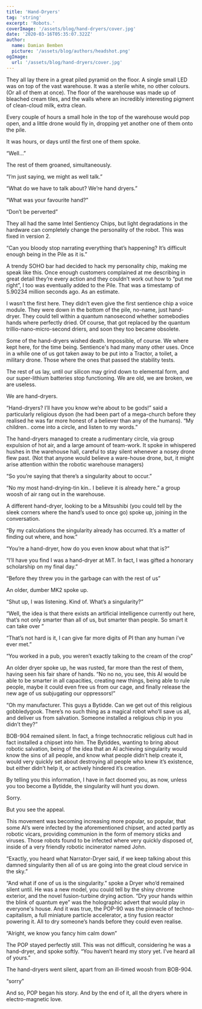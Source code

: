 ```yaml
---
title: 'Hand-Dryers'
tag: 'string'
excerpt: 'Robots.'
coverImage: '/assets/blog/hand-dryers/cover.jpg'
date: '2020-03-16T05:35:07.322Z'
author:
  name: Damian Bemben
  picture: '/assets/blog/authors/headshot.png'
ogImage:
  url: '/assets/blog/hand-dryers/cover.jpg'
---
```


They all lay there in a great piled pyramid on the floor. A single small LED was on top of the vast warehouse. It was a sterile white, no other colours. (Or all of them at once). The floor of the warehouse was made up of bleached cream tiles, and the walls where an incredibly interesting pigment of clean-cloud milk, extra clean. 

Every couple of hours a small hole in the top of the warehouse would pop open, and a little drone would fly in, dropping yet another one of them onto the pile. 

It was hours, or days until the first one of them spoke.

“Well...”

The rest of them groaned, simultaneously.

“I’m just saying, we might as well talk.” 

“What do we have to talk about? We’re hand dryers.”

“What was your favourite hand?”

“Don’t be perverted”

They all had the same Intel Sentiency Chips, but light degradations in the hardware can completely change the personality of the robot. This was fixed in version 2. 

“Can you bloody stop narrating everything that’s happening? It’s difficult enough being in the Pile as it is.”

A trendy SOHO bar had decided to hack my personality chip, making me speak like this. Once enough customers complained at me describing in great detail they’re every action and they couldn’t work out how to “put me right”, I too was eventually added to the Pile. That was a timestamp of 5.90234 million seconds ago. As an estimate.

I wasn’t the first here. They didn’t even give the first sentience chip a voice module. They were down in the bottom of the pile, no-name, just hand-dryer. They could tell within a quantum nanosecond whether somebodies hands where perfectly dried. Of course, that got replaced by the quantum trillio-nano-micro-second driers, and soon they too became obsolete.

Some of the hand-dryers wished death. Impossible, of course. We where kept here, for the time being. Sentience's had many many other uses. Once in a while one of us got taken away to be put into a Tractor, a toilet, a military drone. Those where the ones that passed the stability tests.

The rest of us lay, until our silicon may grind down to elemental form, and our super-lithium batteries stop functioning. We are old, we are broken, we are useless.

We are hand-dryers. 

“Hand-dryers? I’ll have you know we’re about to be gods!” said a particularly religious dyson (he had been part of a mega-church before they realised he was far more honest of a believer than any of the humans). “My children.. come into a circle, and listen to my words.”

The hand-dryers managed to create a rudimentary circle, via group expulsion of hot air, and a large amount of team-work. It spoke in whispered hushes in the warehouse hall, careful to stay silent whenever a nosey drone flew past. (Not that anyone would believe a ware-house drone, but, it might arise attention within the robotic warehouse managers)

“So you’re saying that there’s a singularity about to occur.”

“No my most hand-drying-tin kin.. I believe it is already here.” a group woosh of air rang out in the warehouse. 

A different hand-dryer, looking to be a Mitsushibi (you could tell by the sleek corners where the hand’s used to once go) spoke up, joining in the conversation.

“By my calculations the singularity already has occurred. It’s a matter of finding out where, and how.”

“You’re a hand-dryer, how do you even know about what that is?”

“I’ll have you find I was a hand-dryer at MiT. In fact, I was gifted a honorary scholarship on my final day.”

“Before they threw you in the garbage can with the rest of us”

An older, dumber MK2 spoke up.

“Shut up, I was listening. Kind of. What’s a singularity?”

“Well, the idea is that there exists an artificial intelligence currently out here, that’s not only smarter than all of us, but smarter than people. So smart it can take over ”

“That’s not hard is it, I can give far more digits of PI than any human i’ve ever met.”

“You worked in a pub, you weren’t exactly talking to the cream of the crop”

An older dryer spoke up, he was rusted, far more than the rest of them, having seen his fair share of hands. “No no no, you see, this AI would be able to be smarter in all capacities, creating new things, being able to rule people, maybe it could even free us from our cage, and finally release the new age of us subjugating our oppressors!”

“Oh my manufacturer. This guys a Bytidde. Can we get out of this religious gobbledygook. There’s no such thing as a magical robot who’ll save us all, and deliver us from salvation. Someone installed a religious chip in you didn’t they?”

BOB-904 remained silent. In fact, a fringe technocratic religious cult had in fact installed a chipset into him. The Bytiddes, wanting to bring about robotic salvation, being of the idea that an AI achieving singularity would know the sins of all people, and know what people didn’t help create it, would very quickly set about destroying all people who knew it’s existence, but either didn’t help it, or actively hindered it’s creation. 

By telling you this information, I have in fact doomed you, as now, unless you too become a Bytidde, the singularity will hunt you down. 

Sorry. 

But you see the appeal. 

This movement was becoming increasing more popular, so popular, that some AI’s were infected by the aforementioned chipset, and acted partly as robotic vicars, providing communion in the form of memory sticks and viruses. Those robots found to be infected where very quickly disposed of, inside of a very friendly robotic incinerator named John.

“Exactly, you heard what Narrator-Dryer said, if we keep talking about this damned singularity then all of us are going into the great cloud service in the sky.”

“And what if one of us is the singularity.” spoke a Dryer who’d remained silent until. He was a new model, you could tell by the shiny chrome exterior, and the novel fusion-turbine drying action. “Dry your hands within the blink of quantum eye” was the holographic advert that would play in everyone's house. And it was true, the POP-90 was the pinnacle of techno-capitalism, a full miniature particle accelerator, a tiny fusion reactor powering it. All to dry someone’s hands before they could even realise.

“Alright, we know you fancy him calm down”

The POP stayed perfectly still. This was not difficult, considering he was a hand-dryer, and spoke softly. “You haven’t heard my story yet. I’ve heard all of yours.”

The hand-dryers went silent, apart from an ill-timed woosh from BOB-904. 

“sorry”

And so, POP began his story. And by the end of it, all the dryers where in electro-magnetic love.